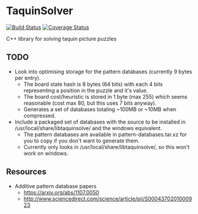 # TaquinSolver

[![Build Status](https://travis-ci.org/d0x2f/libtaquinsolve.svg?branch=master)](https://travis-ci.org/d0x2f/libtaquinsolve)
[![Coverage Status](https://coveralls.io/repos/github/d0x2f/libtaquinsolve/badge.svg?branch=master)](https://coveralls.io/github/d0x2f/libtaquinsolve?branch=master)

C++ library for solving taquin picture puzzles

## TODO
* Look into optimising storage for the pattern databases (currently 9 bytes per entry).
    * The board state hash is 8 bytes (64 bits) with each 4 bits representing a position in the puzzle and it's value.
    * The board cost/heuristic is stored in 1 byte (max 255) which seems reasonable (cost max 80, but this uses 7 bits anyway).
    * Generates a set of databases totaling ~100MB or ~10MB when compressed.
* Include a packaged set of databases with the source to be installed in /usr/local/share/libtaquinsolve/ and the windows equivalent.
    * The pattern databases are available in pattern-databases.tar.xz for you to copy if you don't want to generate them.
    * Currently only looks in /usr/local/share/libtaquinsolve/, so this won't work on windows.

## Resources
* Additive pattern database papers
    * https://arxiv.org/abs/1107.0050
    * http://www.sciencedirect.com/science/article/pii/S0004370201000923

